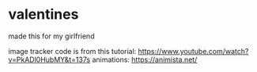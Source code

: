 # valentines

made this for my girlfriend

image tracker code is from this tutorial: https://www.youtube.com/watch?v=PkADl0HubMY&t=137s
animations: https://animista.net/
